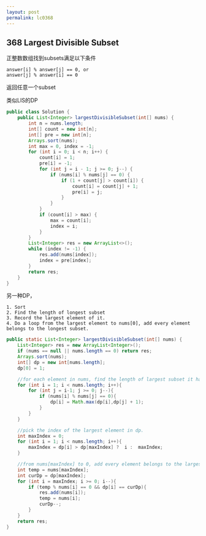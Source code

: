 ```yaml
---
layout: post
permalink: lc0368 
---
```


## 368 Largest Divisible Subset

正整数数组找到subsets满足以下条件

    answer[i] % answer[j] == 0, or
    answer[j] % answer[i] == 0
    
返回任意一个subset


类似LIS的DP
```java
public class Solution {
    public List<Integer> largestDivisibleSubset(int[] nums) {
        int n = nums.length;
        int[] count = new int[n];
        int[] pre = new int[n];
        Arrays.sort(nums);
        int max = 0, index = -1;
        for (int i = 0; i < n; i++) {
            count[i] = 1;
            pre[i] = -1;
            for (int j = i - 1; j >= 0; j--) {
                if (nums[i] % nums[j] == 0) {
                    if (1 + count[j] > count[i]) {
                        count[i] = count[j] + 1;
                        pre[i] = j;
                    }
                }
            }
            if (count[i] > max) {
                max = count[i];
                index = i;
            }
        }
        List<Integer> res = new ArrayList<>();
        while (index != -1) {
            res.add(nums[index]);
            index = pre[index];
        }
        return res;
    }
}
```

另一种DP，

    1. Sort
    2. Find the length of longest subset
    3. Record the largest element of it.
    4. Do a loop from the largest element to nums[0], add every element belongs to the longest subset.

```java
public static List<Integer> largestDivisibleSubset(int[] nums) {
    List<Integer> res = new ArrayList<Integer>();
    if (nums == null || nums.length == 0) return res;
    Arrays.sort(nums);
    int[] dp = new int[nums.length];
    dp[0] = 1;

    //for each element in nums, find the length of largest subset it has.
    for (int i = 1; i < nums.length; i++){
        for (int j = i-1; j >= 0; j--){
            if (nums[i] % nums[j] == 0){
                dp[i] = Math.max(dp[i],dp[j] + 1);
            }
        }
    }

    //pick the index of the largest element in dp.
    int maxIndex = 0;
    for (int i = 1; i < nums.length; i++){
        maxIndex = dp[i] > dp[maxIndex] ?  i :  maxIndex;
    }

    //from nums[maxIndex] to 0, add every element belongs to the largest subset.
    int temp = nums[maxIndex];
    int curDp = dp[maxIndex];
    for (int i = maxIndex; i >= 0; i--){
        if (temp % nums[i] == 0 && dp[i] == curDp){
            res.add(nums[i]);
            temp = nums[i];
            curDp--;
        }
    }
    return res;
}
```